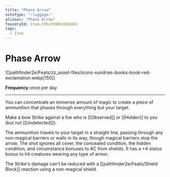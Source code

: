 ```yaml
---
title: "Phase Arrow"
noteType: ":luggage:"
aliases: "Phase Arrow"
foundryId: Item.FOhihFWRXzDHXA9J
tags:
  - Item
---
```


# Phase Arrow
![[pathfinder2e/Feats/zz_asset-files/icons-sundries-books-book-red-exclamation.webp|150]]

**Frequency** once per day

* * *

You can concentrate an immense amount of magic to create a piece of ammunition that phases through everything but your target.

Make a bow Strike against a foe who is [[Observed]] or [[Hidden]] to you (but not [[Undetected]]).

The ammunition travels to your target in a straight line, passing through any non-magical barriers or walls in its way, though magical barriers stop the arrow. The shot ignores all cover, the concealed condition, the hidden condition, and circumstance bonuses to AC from shields. It has a +4 status bonus to hit creatures wearing any type of armor.

The Strike's damage can't be reduced with a [[pathfinder2e/Feats/Shield Block]] reaction using a non-magical shield.
